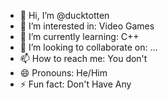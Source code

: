 - 👋 Hi, I’m @ducktotten
- 👀 I’m interested in: Video Games
- 🌱 I’m currently learning: C++
- 💞️ I’m looking to collaborate on: ...
- 📫 How to reach me: You don't
- 😄 Pronouns: He/Him
- ⚡ Fun fact: Don't Have Any

<!---
ducktotten/ducktotten is a ✨ special ✨ repository because its `README.md` (this file) appears on your GitHub profile.
You can click the Preview link to take a look at your changes.
--->

